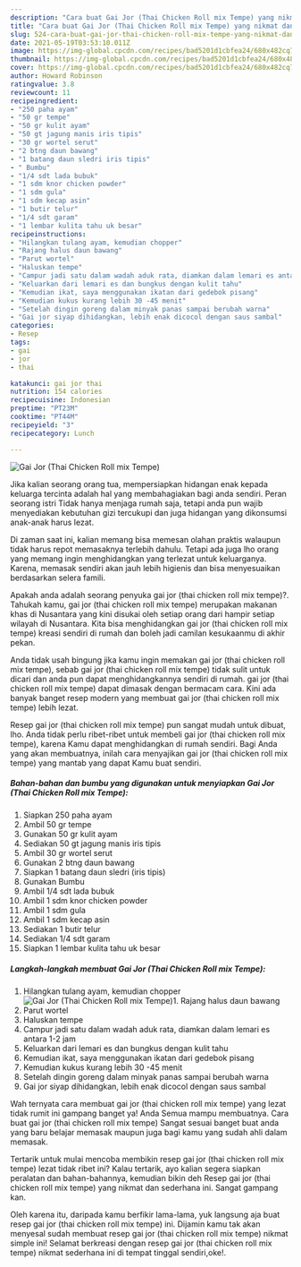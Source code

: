 ```yaml
---
description: "Cara buat Gai Jor (Thai Chicken Roll mix Tempe) yang nikmat dan Mudah Dibuat"
title: "Cara buat Gai Jor (Thai Chicken Roll mix Tempe) yang nikmat dan Mudah Dibuat"
slug: 524-cara-buat-gai-jor-thai-chicken-roll-mix-tempe-yang-nikmat-dan-mudah-dibuat
date: 2021-05-19T03:53:10.011Z
image: https://img-global.cpcdn.com/recipes/bad5201d1cbfea24/680x482cq70/gai-jor-thai-chicken-roll-mix-tempe-foto-resep-utama.jpg
thumbnail: https://img-global.cpcdn.com/recipes/bad5201d1cbfea24/680x482cq70/gai-jor-thai-chicken-roll-mix-tempe-foto-resep-utama.jpg
cover: https://img-global.cpcdn.com/recipes/bad5201d1cbfea24/680x482cq70/gai-jor-thai-chicken-roll-mix-tempe-foto-resep-utama.jpg
author: Howard Robinson
ratingvalue: 3.8
reviewcount: 11
recipeingredient:
- "250 paha ayam"
- "50 gr tempe"
- "50 gr kulit ayam"
- "50 gt jagung manis iris tipis"
- "30 gr wortel serut"
- "2 btng daun bawang"
- "1 batang daun sledri iris tipis"
- " Bumbu"
- "1/4 sdt lada bubuk"
- "1 sdm knor chicken powder"
- "1 sdm gula"
- "1 sdm kecap asin"
- "1 butir telur"
- "1/4 sdt garam"
- "1 lembar kulita tahu uk besar"
recipeinstructions:
- "Hilangkan tulang ayam, kemudian chopper"
- "Rajang halus daun bawang"
- "Parut wortel"
- "Haluskan tempe"
- "Campur jadi satu dalam wadah aduk rata, diamkan dalam lemari es antara 1-2 jam"
- "Keluarkan dari lemari es dan bungkus dengan kulit tahu"
- "Kemudian ikat, saya menggunakan ikatan dari gedebok pisang"
- "Kemudian kukus kurang lebih 30 -45 menit"
- "Setelah dingin goreng dalam minyak panas sampai berubah warna"
- "Gai jor siyap dihidangkan, lebih enak dicocol dengan saus sambal"
categories:
- Resep
tags:
- gai
- jor
- thai

katakunci: gai jor thai 
nutrition: 154 calories
recipecuisine: Indonesian
preptime: "PT23M"
cooktime: "PT44M"
recipeyield: "3"
recipecategory: Lunch

---
```



![Gai Jor (Thai Chicken Roll mix Tempe)](https://img-global.cpcdn.com/recipes/bad5201d1cbfea24/680x482cq70/gai-jor-thai-chicken-roll-mix-tempe-foto-resep-utama.jpg)

Jika kalian seorang orang tua, mempersiapkan hidangan enak kepada keluarga tercinta adalah hal yang membahagiakan bagi anda sendiri. Peran seorang istri Tidak hanya menjaga rumah saja, tetapi anda pun wajib menyediakan kebutuhan gizi tercukupi dan juga hidangan yang dikonsumsi anak-anak harus lezat.

Di zaman  saat ini, kalian memang bisa memesan olahan praktis walaupun tidak harus repot memasaknya terlebih dahulu. Tetapi ada juga lho orang yang memang ingin menghidangkan yang terlezat untuk keluarganya. Karena, memasak sendiri akan jauh lebih higienis dan bisa menyesuaikan berdasarkan selera famili. 



Apakah anda adalah seorang penyuka gai jor (thai chicken roll mix tempe)?. Tahukah kamu, gai jor (thai chicken roll mix tempe) merupakan makanan khas di Nusantara yang kini disukai oleh setiap orang dari hampir setiap wilayah di Nusantara. Kita bisa menghidangkan gai jor (thai chicken roll mix tempe) kreasi sendiri di rumah dan boleh jadi camilan kesukaanmu di akhir pekan.

Anda tidak usah bingung jika kamu ingin memakan gai jor (thai chicken roll mix tempe), sebab gai jor (thai chicken roll mix tempe) tidak sulit untuk dicari dan anda pun dapat menghidangkannya sendiri di rumah. gai jor (thai chicken roll mix tempe) dapat dimasak dengan bermacam cara. Kini ada banyak banget resep modern yang membuat gai jor (thai chicken roll mix tempe) lebih lezat.

Resep gai jor (thai chicken roll mix tempe) pun sangat mudah untuk dibuat, lho. Anda tidak perlu ribet-ribet untuk membeli gai jor (thai chicken roll mix tempe), karena Kamu dapat menghidangkan di rumah sendiri. Bagi Anda yang akan membuatnya, inilah cara menyajikan gai jor (thai chicken roll mix tempe) yang mantab yang dapat Kamu buat sendiri.

<!--inarticleads1-->

##### Bahan-bahan dan bumbu yang digunakan untuk menyiapkan Gai Jor (Thai Chicken Roll mix Tempe):

1. Siapkan 250 paha ayam
1. Ambil 50 gr tempe
1. Gunakan 50 gr kulit ayam
1. Sediakan 50 gt jagung manis iris tipis
1. Ambil 30 gr wortel serut
1. Gunakan 2 btng daun bawang
1. Siapkan 1 batang daun sledri (iris tipis)
1. Gunakan  Bumbu
1. Ambil 1/4 sdt lada bubuk
1. Ambil 1 sdm knor chicken powder
1. Ambil 1 sdm gula
1. Ambil 1 sdm kecap asin
1. Sediakan 1 butir telur
1. Sediakan 1/4 sdt garam
1. Siapkan 1 lembar kulita tahu uk besar




<!--inarticleads2-->

##### Langkah-langkah membuat Gai Jor (Thai Chicken Roll mix Tempe):

1. Hilangkan tulang ayam, kemudian chopper
<img src="https://img-global.cpcdn.com/steps/5f5b291ea801f4c9/160x128cq70/gai-jor-thai-chicken-roll-mix-tempe-langkah-memasak-1-foto.jpg" alt="Gai Jor (Thai Chicken Roll mix Tempe)">1. Rajang halus daun bawang
1. Parut wortel
1. Haluskan tempe
1. Campur jadi satu dalam wadah aduk rata, diamkan dalam lemari es antara 1-2 jam
1. Keluarkan dari lemari es dan bungkus dengan kulit tahu
1. Kemudian ikat, saya menggunakan ikatan dari gedebok pisang
1. Kemudian kukus kurang lebih 30 -45 menit
1. Setelah dingin goreng dalam minyak panas sampai berubah warna
1. Gai jor siyap dihidangkan, lebih enak dicocol dengan saus sambal




Wah ternyata cara membuat gai jor (thai chicken roll mix tempe) yang lezat tidak rumit ini gampang banget ya! Anda Semua mampu membuatnya. Cara buat gai jor (thai chicken roll mix tempe) Sangat sesuai banget buat anda yang baru belajar memasak maupun juga bagi kamu yang sudah ahli dalam memasak.

Tertarik untuk mulai mencoba membikin resep gai jor (thai chicken roll mix tempe) lezat tidak ribet ini? Kalau tertarik, ayo kalian segera siapkan peralatan dan bahan-bahannya, kemudian bikin deh Resep gai jor (thai chicken roll mix tempe) yang nikmat dan sederhana ini. Sangat gampang kan. 

Oleh karena itu, daripada kamu berfikir lama-lama, yuk langsung aja buat resep gai jor (thai chicken roll mix tempe) ini. Dijamin kamu tak akan menyesal sudah membuat resep gai jor (thai chicken roll mix tempe) nikmat simple ini! Selamat berkreasi dengan resep gai jor (thai chicken roll mix tempe) nikmat sederhana ini di tempat tinggal sendiri,oke!.

